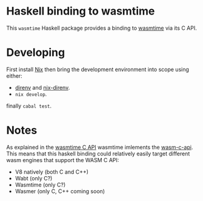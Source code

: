 Haskell binding to wasmtime
===========================

This `wasmtime` Haskell package provides a binding to
[wasmtime](https://wasmtime.dev/) via its C API.

Developing
==========

First install [Nix](https://nixos.org/download.html) then bring the development
environment into scope using either:

* [direnv](https://direnv.net/) and
  [nix-direnv](https://github.com/nix-community/nix-direnv).
* `nix develop`.

finally `cabal test`.

Notes
=====

As explained in the [wasmtime C API](https://docs.wasmtime.dev/c-api/index.html)
wasmtime imlements the [wasm-c-api](https://github.com/WebAssembly/wasm-c-api).
This means that this haskell binding could relatively easily target different
wasm engines that support the WASM C API:

* V8 natively (both C and C++)
* Wabt (only C?)
* Wasmtime (only C?)
* Wasmer (only C, C++ coming soon)
